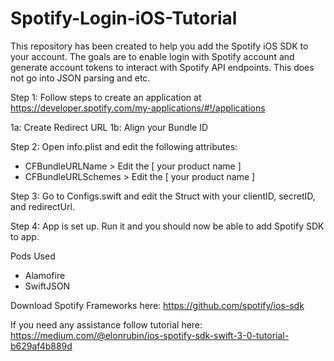 # Spotify-Login-iOS-Tutorial
This repository has been created to help you add the Spotify iOS SDK to your account. The goals are to enable login with Spotify account and generate account tokens to interact with Spotify API endpoints. This does not go into JSON parsing and etc.

Step 1: Follow steps to create an application at https://developer.spotify.com/my-applications/#!/applications

1a: Create Redirect URL
1b: Align your Bundle ID

Step 2: Open info.plist and edit the following attributes: 

- CFBundleURLName > Edit the [ your product name ] 
- CFBundleURLSchemes > Edit the [ your product name ]

Step 3: Go to Configs.swift and edit the Struct with your clientID, secretID, and redirectUrl. 

Step 4: App is set up. Run it and you should now be able to add Spotify SDK to app.

Pods Used
- Alamofire
- SwiftJSON

Download Spotify Frameworks here: https://github.com/spotify/ios-sdk

If you need any assistance follow tutorial here:
https://medium.com/@elonrubin/ios-spotify-sdk-swift-3-0-tutorial-b629af4b889d

